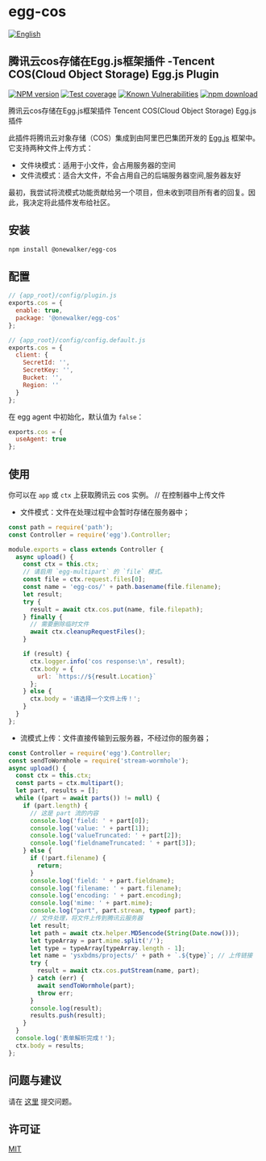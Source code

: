 # egg-cos
[![English][en-image]][en-url]

## 腾讯云cos存储在Egg.js框架插件 -Tencent COS(Cloud Object Storage) Egg.js Plugin


[![NPM version][npm-image]][npm-url]
[![Test coverage][codecov-image]][codecov-url]
[![Known Vulnerabilities][snyk-image]][snyk-url]
[![npm download][download-image]][download-url]

[en-image]: https://img.shields.io/badge/English-blue.svg
[en-url]: https://github.com/onewalker/egg-cos/blob/cur-publish/README.md
[npm-image]: https://img.shields.io/npm/v/@onewalker/egg-cos.svg?style=flat-square
[npm-url]: https://www.npmjs.com/package/@onewalker/egg-cos
[codecov-image]: https://img.shields.io/codecov/c/github/onewalker/egg-cos.svg?style=flat-square
[codecov-url]: https://codecov.io/github/onewalker/egg-cos?branch=cur-publish
[snyk-image]: https://snyk.io/test/npm/@onewalker/egg-cos/badge.svg?style=flat-square
[snyk-url]: https://snyk.io/test/npm/@onewalker/egg-cos
[download-image]: https://img.shields.io/npm/dm/@onewalker/egg-cos.svg?style=flat-square
[download-url]: https://www.npmjs.com/package/@onewalker/egg-cos

腾讯云cos存储在Egg.js框架插件 Tencent COS(Cloud Object Storage) Egg.js 插件

此插件将腾讯云对象存储（COS）集成到由阿里巴巴集团开发的 [Egg.js](https://eggjs.org/zh-cn/tutorials/index.html) 框架中。它支持两种文件上传方式：
- 文件块模式：适用于小文件，会占用服务器的空间
- 文件流模式：适合大文件，不会占用自己的后端服务器空间,服务器友好

最初，我尝试将流模式功能贡献给另一个项目，但未收到项目所有者的回复。因此，我决定将此插件发布给社区。

## 安装

```bash
npm install @onewalker/egg-cos
```

## 配置

```js
// {app_root}/config/plugin.js
exports.cos = {
  enable: true,
  package: '@onewalker/egg-cos'
};
```

```js
// {app_root}/config/config.default.js
exports.cos = {
  client: {
    SecretId: '',
    SecretKey: '',
    Bucket: '',
    Region: ''
  }
};
```

在 egg agent 中初始化，默认值为 `false`：

```js
exports.cos = {
  useAgent: true
};
```

## 使用

你可以在 `app` 或 `ctx` 上获取腾讯云 cos 实例。
// 在控制器中上传文件

- 文件模式：文件在处理过程中会暂时存储在服务器中；

```js
const path = require('path');
const Controller = require('egg').Controller;

module.exports = class extends Controller {
  async upload() {
    const ctx = this.ctx;
    // 请启用 `egg-multipart` 的 `file` 模式。
    const file = ctx.request.files[0];
    const name = 'egg-cos/' + path.basename(file.filename);
    let result;
    try {
      result = await ctx.cos.put(name, file.filepath);
    } finally {
      // 需要删除临时文件
      await ctx.cleanupRequestFiles();
    }

    if (result) {
      ctx.logger.info('cos response:\n', result);
      ctx.body = {
        url: `https://${result.Location}`
      };
    } else {
      ctx.body = '请选择一个文件上传！';
    }
  }
};
```
- 流模式上传：文件直接传输到云服务器，不经过你的服务器；

```js
const Controller = require('egg').Controller;
const sendToWormhole = require('stream-wormhole');
async upload() {
  const ctx = this.ctx;
  const parts = ctx.multipart();
  let part, results = [];
  while ((part = await parts()) != null) {
    if (part.length) {
      // 这是 part 流的内容
      console.log('field: ' + part[0]);
      console.log('value: ' + part[1]);
      console.log('valueTruncated: ' + part[2]);
      console.log('fieldnameTruncated: ' + part[3]);
    } else {
      if (!part.filename) {
        return;
      }
      console.log('field: ' + part.fieldname);
      console.log('filename: ' + part.filename);
      console.log('encoding: ' + part.encoding);
      console.log('mime: ' + part.mime);
      console.log("part", part.stream, typeof part);
      // 文件处理，将文件上传到腾讯云服务器
      let result;
      let path = await ctx.helper.MD5encode(String(Date.now()));
      let typeArray = part.mime.split('/');
      let type = typeArray[typeArray.length - 1];
      let name = 'ysxbdms/projects/' + path + `.${type}`; // 上传链接
      try {
        result = await ctx.cos.putStream(name, part);
      } catch (err) {
        await sendToWormhole(part);
        throw err;
      }
      console.log(result);
      results.push(result);
    }
  }
  console.log('表单解析完成！');
  ctx.body = results;
};
```

## 问题与建议

请在 [这里](https://github.com/onewalker/egg-cos/issues) 提交问题。

## 许可证

[MIT](LICENSE)

